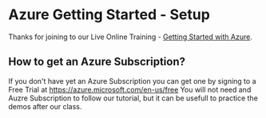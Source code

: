 # Azure Getting Started - Setup

Thanks for joining to our Live Online Training - [Getting Started with Azure](https://learning.oreilly.com/live-training/courses/getting-started-with-azure/0636920403180/).

## How to get an Azure Subscription?
If you don't have yet an Azure Subscription you can get one by signing to a Free Trial at https://azure.microsoft.com/en-us/free
You will not need and Auzre Subscription to follow our tutorial, but it can be usefull to practice the demos after our class.